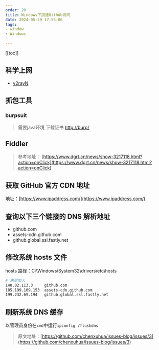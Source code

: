 ```yaml
---
order: 20
title: Windows下加速Github访问
date: 2024-05-29 17:55:06
tags:
- window
- Windows

---
```


<!-- more -->
[[toc]]

## 科学上网

- [v2rayN](https://github.com/2dust/v2rayN/releases)

## 抓包工具

### burpsuit

> 需要java环境
> 下载证书 [http://burp/](http://burp/)

## Fiddler

> 参考地址： [https://www.dgrt.cn/news/show-3217118.html?action=onClick](https://www.dgrt.cn/news/show-3217118.html?action=onClick)

## 获取 GitHub 官方 CDN 地址

地址：[https://www.ipaddress.com/](https://www.ipaddress.com/)

## 查询以下三个链接的 DNS 解析地址

- github.com
- assets-cdn.github.com
- github.global.ssl.fastly.net

## 修改系统 hosts 文件

hosts 路径：C:\Windows\System32\drivers\etc\hosts

```bash
# 末尾加入
140.82.113.3     github.com
185.199.109.153  assets-cdn.github.com
199.232.69.194   github.global.ssl.fastly.net
```

## 刷新系统 DNS 缓存

以管理员身份在`cmd`中运行`ipconfig /flushdns`

> 原文地址：[https://github.com/chenxuhua/issues-blog/issues/3](https://github.com/chenxuhua/issues-blog/issues/3)
